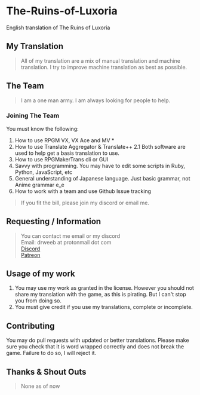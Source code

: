 # The-Ruins-of-Luxoria
English translation of The Ruins of Luxoria
## My Translation
> All of my translation are a mix of manual translation and machine translation. I try to improve machine translation as best as possible.
## The Team
> I am a one man army. I am always looking for people to help.
### Joining The Team
You must know the following:
1. How to use RPGM VX, VX Ace and MV *
2. How to use Translate Aggregator & Translate++
	2.1 Both software are used to help get a basis translation to use. 
3.  How to use RPGMakerTrans cli or GUI
4. Savvy with programming. You may have to edit some scripts in Ruby, Python, JavaScript, etc
5. General understanding of Japanese language. Just basic grammar, not Anime grammar e_e
6. How to work with a team and use Github Issue tracking
>If you fit the bill, please join my discord or email me.
## Requesting / Information
> You can contact me email or my discord<br>
> Email: drweeb at protonmail dot com<br>
> [Discord](https://discord.gg/5tQKtFJ)<br>
> [Patreon](https://www.patreon.com/DrWeeb)
## Usage of my work
1. You may use my work as granted in the license. However you should not share my translation with the game, as this is pirating. But I can't stop you from doing so.
2. You must give credit if you use my translations, complete or incomplete.
## Contributing
You may do pull requests with updated or better translations. Please make sure you check that it is word wrapped correctly and does not break the game. Failure to do so, I will reject it.
## Thanks & Shout Outs
> None as of now
